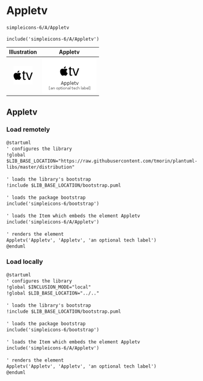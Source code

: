 # Appletv


```text
simpleicons-6/A/Appletv
```

```text
include('simpleicons-6/A/Appletv')
```



| Illustration | Appletv |
| :---: | :---: |
| ![illustration for Illustration](../../simpleicons-6/A/Appletv.png) | ![illustration for Appletv](../../simpleicons-6/A/Appletv.Local.png) |




## Appletv

### Load remotely
```plantuml
@startuml
' configures the library
!global $LIB_BASE_LOCATION="https://raw.githubusercontent.com/tmorin/plantuml-libs/master/distribution"

' loads the library's bootstrap
!include $LIB_BASE_LOCATION/bootstrap.puml

' loads the package bootstrap
include('simpleicons-6/bootstrap')

' loads the Item which embeds the element Appletv
include('simpleicons-6/A/Appletv')

' renders the element
Appletv('Appletv', 'Appletv', 'an optional tech label')
@enduml
```

### Load locally
```plantuml
@startuml
' configures the library
!global $INCLUSION_MODE="local"
!global $LIB_BASE_LOCATION="../.."

' loads the library's bootstrap
!include $LIB_BASE_LOCATION/bootstrap.puml

' loads the package bootstrap
include('simpleicons-6/bootstrap')

' loads the Item which embeds the element Appletv
include('simpleicons-6/A/Appletv')

' renders the element
Appletv('Appletv', 'Appletv', 'an optional tech label')
@enduml
```

